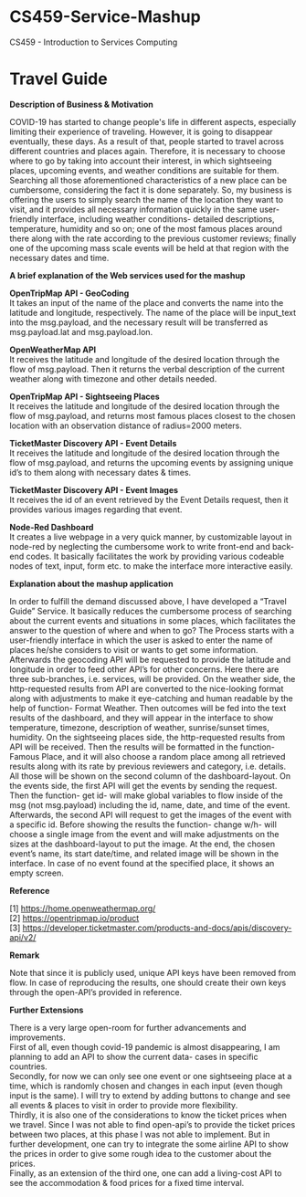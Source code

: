 # CS459-Service-Mashup
CS459 - Introduction to Services Computing


# Travel Guide

__Description of Business & Motivation__

COVID-19 has started to change people's life in different aspects, especially limiting their experience of traveling. However, it is going to disappear eventually, these days. As a result of that, people started to travel across different countries and places again. Therefore, it is necessary to choose where to go by taking into account their interest, in which sightseeing places, upcoming events, and weather conditions are suitable for them. Searching all those aforementioned characteristics of a new place can be cumbersome, considering the fact it is done separately. So, my business is offering the users to simply search the name of the location they want to visit, and it provides all necessary information quickly in the same user-friendly interface, including weather conditions- detailed descriptions, temperature, humidity and so on; one of the most famous places around there along with the rate according to the previous customer reviews; finally one of the upcoming mass scale events will be held at that region with the necessary dates and time.

__A brief explanation of the Web services used for the mashup__

__OpenTripMap API - GeoCoding__ <br />
It takes an input of the name of the place and converts the name into the latitude and longitude, respectively. The name of the place will be input_text into the msg.payload, and the necessary result will be transferred as msg.payload.lat and msg.payload.lon.

__OpenWeatherMap API__ <br />
It receives the latitude and longitude of the desired location through the flow of msg.payload. Then it returns the verbal description of the current weather along with timezone and other details needed.

__OpenTripMap API - Sightseeing Places__ <br />
It receives the latitude and longitude of the desired location through the flow of msg.payload, and returns most famous places closest to the chosen location with an observation distance of radius=2000 meters.

__TicketMaster Discovery API - Event Details__ <br />
It receives the latitude and longitude of the desired location through the flow of msg.payload, and returns the upcoming events by assigning unique id’s to them along with necessary dates & times.

__TicketMaster Discovery API - Event Images__ <br />
It receives the id of an event retrieved by the Event Details request, then it provides various images regarding that event.

__Node-Red Dashboard__ <br />
It creates a live webpage in a very quick manner, by customizable layout in node-red by neglecting the cumbersome work to write front-end and back-end codes. It basically facilitates the work by providing various codeable nodes of text, input, form etc. to make the interface more interactive easily.

__Explanation about the mashup application__ 

In order to fulfill the demand discussed above, I have developed a “Travel Guide” Service. It basically reduces the cumbersome process of searching about the current events and situations in some places, which facilitates the answer to the question of where and when to go? 
The Process starts with a user-friendly interface in which the user is asked to enter the name of places he/she considers to visit or wants to get some information. Afterwards the geocoding API will be requested to provide the latitude and longitude in order to feed other API’s for other concerns. 
Here there are three sub-branches, i.e. services, will be provided.
On the weather side, the http-requested results from API are converted to the nice-looking format along with adjustments to make it eye-catching and human readable by the help of function- Format Weather. Then outcomes will be fed into the text results of the dashboard, and they will appear in the interface to show temperature, timezone, description of weather, sunrise/sunset times, humidity.
On the sightseeing places side, the http-requested results from API will be received. Then the results will be formatted in the function- Famous Place, and it will also choose a random place among all retrieved results along with its rate by previous reviewers and category, i.e. details. All those will be shown on the second column of the dashboard-layout.
On the events side, the first API will get the events by sending the request. Then the function- get id- will make global variables to flow inside of the msg (not msg.payload) including the id, name, date, and time of the event. Afterwards, the second API will request to get the images of the event with a specific id. Before showing the results the function- change w/h- will choose a single image from the event and will make adjustments on the sizes at the dashboard-layout to put the image. At the end, the chosen event’s name, its start date/time, and related image will be shown in the interface. In case of no event found at the specified place, it shows an empty screen. 

__Reference__

[1] https://home.openweathermap.org/  <br />
[2] https://opentripmap.io/product  <br />
[3] https://developer.ticketmaster.com/products-and-docs/apis/discovery-api/v2/ 

__Remark__

Note that since it is publicly used, unique API keys have been removed from flow. In case of reproducing the results, one should create their own keys through the open-API’s provided in reference.


__Further Extensions__

There is a very large open-room for further advancements and improvements. <br />
First of all, even though covid-19 pandemic is almost disappearing, I am planning to add an API to show the current data- cases in specific countries. <br />
Secondly, for now we can only see one event or one sightseeing place at a time, which is randomly chosen and changes in each input (even though input is the same). I will try to extend by adding buttons to change and see all events & places to visit in order to provide more flexibility. <br />
Thirdly, it is also one of the considerations to know the ticket prices when we travel. Since I was not able to find open-api’s to provide the ticket prices between  two places, at this phase I was not able to implement. But in further development, one can try to integrate the some airline API to show the prices in order to give some rough idea to the customer about the prices. <br />
Finally, as an extension of the third one, one can add a living-cost API to see the accommodation & food prices for a fixed time interval.
